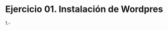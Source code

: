 # Ejercicio 01. Instalación de Wordpres

1.- 
<!--stackedit_data:
eyJoaXN0b3J5IjpbNTAxMTY0MTM3XX0=
-->